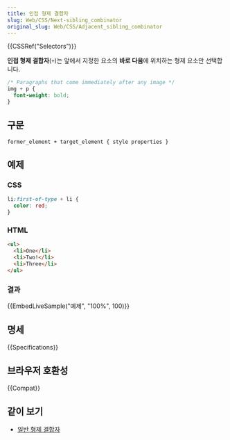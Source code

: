 ```yaml
---
title: 인접 형제 결합자
slug: Web/CSS/Next-sibling_combinator
original_slug: Web/CSS/Adjacent_sibling_combinator
---
```


{{CSSRef("Selectors")}}

**인접 형제 결합자**(`+`)는 앞에서 지정한 요소의 **바로 다음**에 위치하는 형제 요소만 선택합니다.

```css
/* Paragraphs that come immediately after any image */
img + p {
  font-weight: bold;
}
```

## 구문

```
former_element + target_element { style properties }
```

## 예제

### CSS

```css
li:first-of-type + li {
  color: red;
}
```

### HTML

```html
<ul>
  <li>One</li>
  <li>Two!</li>
  <li>Three</li>
</ul>
```

### 결과

{{EmbedLiveSample("예제", "100%", 100)}}

## 명세

{{Specifications}}

## 브라우저 호환성

{{Compat}}

## 같이 보기

- [일반 형제 결합자](/ko/docs/Web/CSS/General_sibling_combinator)
